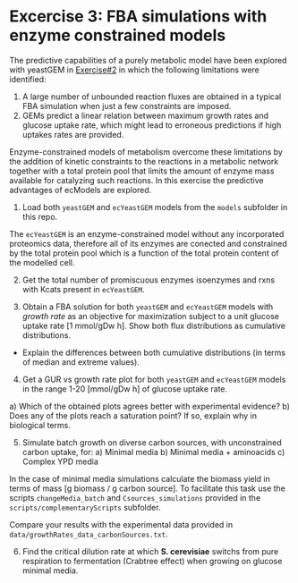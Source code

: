 # Excercise 3: FBA simulations with enzyme constrained models
The predictive capabilities of a purely metabolic model have been explored with yeastGEM in [Exercise#2](https://github.com/SysBioChalmers/workshops/blob/master/Tartu_2020/instructions/Excercise2.md) in which the following limitations were identified:
1. A large number of unbounded reaction fluxes are obtained in a typical FBA simulation when just a few constraints are imposed.
2. GEMs predict a linear relation between maximum growth rates and glucose uptake rate, which might lead to erroneous predictions if high uptakes rates are provided.

Enzyme-constrained models of metabolism overcome these limitations by the addition of kinetic constraints to the reactions in a metabolic network together with a total protein pool that limits the amount of enzyme mass available for catalyzing such reactions. In this exercise the predictive advantages of ecModels are explored.

1. Load both `yeastGEM` and `ecYeastGEM` models from the `models` subfolder in this repo. 

The `ecYeastGEM` is an enzyme-constrained model without any incorporated proteomics data, therefore all of its enzymes are conected and constrained by the total protein pool which is a function of the total protein content of the modelled cell.

2. Get the total number of promiscuous enzymes isoenzymes and rxns with Kcats present in `ecYeastGEM`.

3. Obtain a FBA solution for both `yeastGEM` and `ecYeastGEM` models with *growth rate* as an objective for maximization subject to a unit glucose uptake rate [1 mmol/gDw h]. Show both flux distributions as cumulative distributions.

- Explain the differences between both cumulative distributions (in terms of median and extreme values).

4. Get a GUR vs growth rate plot for both `yeastGEM` and `ecYeastGEM` models in the range 1-20 [mmol/gDw h] of glucose uptake rate.

a) Which of the obtained plots agrees better with experimental evidence?
b) Does any of the plots reach a saturation point? If so, explain why in biological terms.

5. Simulate batch growth on diverse carbon sources, with unconstrained carbon uptake, for:
a) Minimal media
b) Minimal media + aminoacids
c) Complex YPD media

In the case of minimal media simulations calculate the biomass yield in terms of mass [g biomass / g carbon source]. To facilitate this task use the scripts `changeMedia_batch` and `Csources_simulations` provided in the `scripts/complementaryScripts` subfolder.

Compare your results with the experimental data provided in `data/growthRates_data_carbonSources.txt`.

6. Find the critical dilution rate at which **S. cerevisiae** switchs from pure respiration to fermentation (Crabtree effect) when growing on glucose minimal media.







